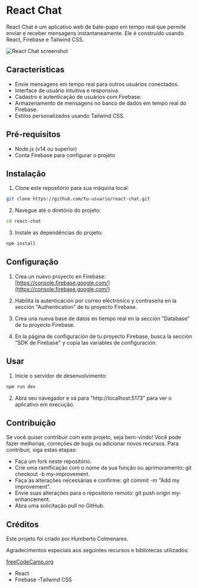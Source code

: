 # React Chat

React Chat é um aplicativo web de bate-papo em tempo real que permite enviar e receber mensagens instantaneamente. Ele é construído usando React, Firebase e Tailwind CSS.

![React Chat screenshot](../react-chat/public/react-app-video.gif)

## Características

- Envie mensagens em tempo real para outros usuários conectados.
- Interface de usuário intuitiva e responsiva.
- Cadastro e autenticação de usuários com Firebase.
- Armazenamento de mensagens no banco de dados em tempo real do Firebase.
- Estilos personalizados usando Tailwind CSS.

## Pré-requisitos

- Node.js (v14 ou superior)
- Conta Firebase para configurar o projeto

## Instalação

1. Clone este repositório para sua máquina local:

```bash
git clone https://github.com/tu-usuario/react-chat.git
```

2. Navegue até o diretório do projeto:

```bash
cd react-chat
```

3. Instale as dependências do projeto:

```bash
npm install
```

## Configuração

1. Crea un nuevo proyecto en Firebase: [https://console.firebase.google.com/](https://console.firebase.google.com/)

2. Habilita la autenticación por correo electrónico y contraseña en la sección "Authentication" de tu proyecto Firebase.

3. Crea una nueva base de datos en tiempo real en la sección "Database" de tu proyecto Firebase.

4. En la página de configuración de tu proyecto Firebase, busca la sección "SDK de Firebase" y copia las variables de configuración.


## Usar

1. Inicie o servidor de desenvolvimento:

```bash
npm run dev
```

2. Abra seu navegador e vá para "http://localhost:5173" para ver o aplicativo em execução.


## Contribuição

Se você quiser contribuir com este projeto, seja bem-vindo! Você pode fazer melhorias, correções de bugs ou adicionar novos recursos. Para contribuir, siga estas etapas:

- Faça um fork neste repositório.
- Crie uma ramificação com o nome da sua função ou aprimoramento: git checkout -b my-improvement.
- Faça as alterações necessárias e confirme: git commit -m "Add my improvement".
- Envie suas alterações para o repositório remoto: git push origin my-enhancement.
- Abra uma solicitação pull no GitHub.

## Créditos

Este projeto foi criado por Humberto Colmenares.

Agradecimentos especiais aos seguintes recursos e bibliotecas utilizados:

[freeCodeCamp.org](https://www.freecodecamp.org/)

- React
- Firebase
 -Tailwind CSS
